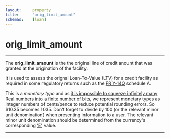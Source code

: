 ```yaml
---
layout:     property
title:      "orig_limit_amount"
schemas:    [loan]
---
```


# orig_limit_amount

---

The **orig_limit_amount** is the the original line of credit anount that was granted at the origination of the facility.

It is used to assess the orignal Loan-To-Value (LTV) for a credit facility as required in some regulatory returns such as the [FR Y-14Q][FRY14Q] schedule A.

This is a *monetary type* and as [it is impossible to squeeze infinitely many Real numbers into a finite number of bits][floats], we represent monetary types as integer numbers of cents/pence to reduce potential rounding errors. So $10.35 becomes 1035.
Don't forget to divide by 100 (or the relevant minor unit denomination) when presenting information to a user. The relevant minor unit denomination should be determined from the currency's corresponding ['E'][E] value.

---

[floats]: https://en.wikipedia.org/wiki/Floating_point#Accuracy_problems
[E]: https://en.wikipedia.org/wiki/ISO_4217#Active_codes
[FRY14Q]:https://www.federalreserve.gov/apps/reportingforms/Report/Index/FR_Y-14Q
